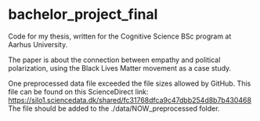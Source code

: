 # bachelor_project_final
Code for my thesis, written for the Cognitive Science BSc program at Aarhus University.

The paper is about the connection between empathy and political polarization, using the Black Lives Matter movement as a case study.

One preprocessed data file exceeded the file sizes allowed by GitHub. This file can be found on this ScienceDirect link: https://silo1.sciencedata.dk/shared/fc31768dfca9c47dbb254d8b7b430468
The file should be added to the ./data/NOW_preprocessed folder.
